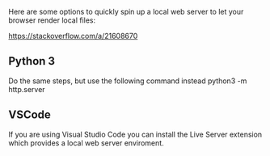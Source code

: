 Here are some options to quickly spin up a local web server to let your browser render local files:

https://stackoverflow.com/a/21608670

## Python 3
Do the same steps, but use the following command instead python3 -m http.server

## VSCode
If you are using Visual Studio Code you can install the Live Server extension which provides a local web server enviroment.